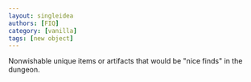 ```yaml
---
layout: singleidea
authors: [FIQ]
category: [vanilla]
tags: [new object]
---
```

Nonwishable unique items or artifacts that would be "nice finds" in the dungeon.
